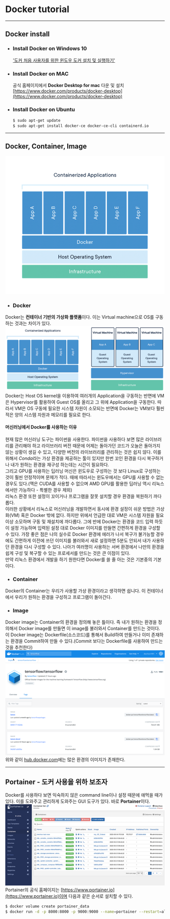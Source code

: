 # Docker tutorial
---
## Docker install
* ### Install Docker on Windows 10
  ['도커 처음 사용자를 위한 윈도우 도커 설치 및 실행하기'](https://steemit.com/kr/@mystarlight/docker)

* ### Install Docker on MAC
  공식 홈페이지에서 **Docker Desktop for mac** 다운 및 설치  
  [https://www.docker.com/products/docker-desktop](https://www.docker.com/products/docker-desktop)
  
* ### Install Docker on Ubuntu
  ```bash
  $ sudo apt-get update
  $ sudo apt-get install docker-ce docker-ce-cli containerd.io
  ```
---
## Docker, Container, Image
![Docker](./image/what-is-container.png)
* ### Docker
Docker는 **컨테이너 기반의 가상화 플랫폼**이다. 이는 Virtual machine으로 OS를 구동하는 것과는 차이가 있다.  
![Docker vs VM](./image/containerized-and-vm-transparent-bg.png)
Docker는 Host OS kernel을 이용하여 여러개의 Application을 구동하는 반면에 VM은 Hypervisor를 활용하여 Guest OS를 올리고 그 위에 Application을 구동한다. 따라서 VM은 OS 구동에 필요한 시스템 자원이 소모되는 반면에 Docker는 VM보다 훨씬 적은 양의 시스템 자원과 메모리를 필요로 한다.

#### 머신러닝에서 Docker를 사용하는 이유
현재 많은 머신러닝 도구는 파이썬을 사용한다. 파이썬을 사용하다 보면 많은 라이브러리를 관리해야 하고 라이브러리 버전 때문에 어제는 돌아가던 코드가 오늘은 돌아가지 않는 상황이 생길 수 있고, 다양한 버전의 라이브러리를 관리하는 것은 쉽지 않다. 이를 위해서 *Conda*라는 가상 환경을 제공하는 툴이 있지만 한번 꼬인 환경을 다시 복구하거나 내가 원하는 환경을 재구성 하는데는 시간이 필요하다.  
그리고 GPU를 사용하는 딥러닝 머신은 윈도우로 구성하는 것 보다 Linux로 구성하는 것이 훨씬 안정적이며 문제가 적다. 때에 따라서는 윈도우에서는 GPU를 사용할 수 없는 경우도 있다.(맥은 CUDA를 사용할 수 없으며 AMD GPU를 활용한 딥러닝 역시 리눅스에서만 가능하다 - 특별한 경우 제외)  
리눅스 환경 또한 설정이 꼬이거나 프로그램을 잘못 설치할 경우 환경을 복원하기 까다롭다.  
이러한 상황에서 리눅스로 머신러닝을 개발하면서 동시에 환경 설정이 쉬운 방법은 가상화(VM) 혹은 Docker 밖에 없다. 하지만 위에서 언급한 대로 VM은 시스템 자원을 필요 이상 소모하며 구동 및 재설치에 까다롭다. 그에 반에 Docker는 환경을 코드 입력 하듯이 설정 가능하며 입력된 설정 대로 Docker 이미지를 만들면 간편하게 환경을 구성할 수 있다. 가장 좋은 점은 나의 실수로 Docker 환경에 에러가 나서 복구가 불가능할 경우에도 간편하게 이전에 쓰던 이미지를 불러와서 새로 설정하면 5분도 안되서 내가 사용하던 환경을 다시 구성할 수 있다. 나아가 여러명이 사용하는 서버 환경에서 나만의 환경을 쉽게 구성 및 복구할 수 있는 프로세서를 만드는 것은 큰 이점이 있다.  
만약 리눅스 환경에서 개발을 하기 원한다면 Docker를 쓸 줄 아는 것은 기본중의 기본이다.  

* ### Container
Docker의 Container는 우리가 사용할 가상 환경이라고 생각하면 쉽니다. 이 컨테이너에서 우리가 원하는 환경을 구성하고 프로그램이 돌아간다.  

* ### Image
Docker image는 Container의 환경을 정의해 놓은 틀이다. 즉 내가 원하는 환경을 정의해서 Docker image를 만들면 이 image를 불러와서 Container를 만드는 것이다. 이 Docker image는 Dockerfile(소스코드)를 통해서 Build하여 만들거나 이미 존재하는 환경을 Commit하여 만들 수 있다.(Commit 보다는 Dockerfile를 사용하여 만드는 것을 추천한다)
![Docker-hub](./image/docker-hub-tensorflow.png)  
위와 같이 [hub.docker.com](https://hub.docker.com)에는 많은 환경의 이미지가 존재한다.  

---
## Portainer - 도커 사용을 위하 보조자
Docker를 사용하다 보면 익숙하지 않은 command line이나 설정 때문에 애먹을 때가 있다. 이를 도와주고 관리하게 도와주는 GUI 도구가 있다. 바로 **Portainer**이다.  
![Portainer](./image/portainer.png)
Portainer의 공식 홈페이지는 [https://www.portainer.io](https://www.portainer.io)이며 다음과 같은 순서로 설치할 수 있다.  
```bash
$ docker volume create portainer_data
$ docker run -d -p 8000:8000 -p 9000:9000 --name=portainer --restart=always -v /var/run/docker.sock:/var/run/docker.sock -v portainer_data:/data portainer/portainer
```
